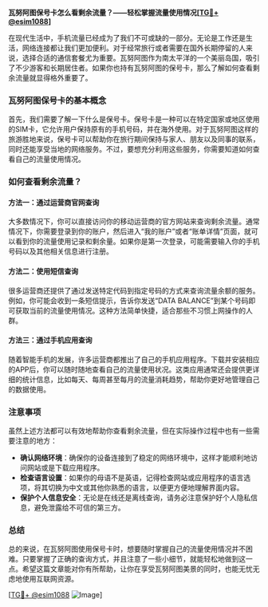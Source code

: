 **瓦努阿图保号卡怎么看剩余流量？——轻松掌握流量使用情况[[TG💪+ @esim1088](https://t.me/s/esim1088)]**

在现代生活中，手机流量已经成为了我们不可或缺的一部分。无论是工作还是生活，网络连接都让我们更加便利。对于经常旅行或者需要在国外长期停留的人来说，选择合适的通信套餐尤为重要。瓦努阿图作为南太平洋的一个美丽岛国，吸引了不少游客和长期居住者。如果你也持有瓦努阿图的保号卡，那么了解如何查看剩余流量就显得格外重要了。

### 瓦努阿图保号卡的基本概念

首先，我们需要了解一下什么是保号卡。保号卡是一种可以在特定国家或地区使用的SIM卡，它允许用户保持原有的手机号码，并在海外使用。对于瓦努阿图这样的旅游胜地来说，保号卡可以帮助你在旅行期间保持与家人、朋友以及同事的联系，同时还能享受当地的网络服务。不过，要想充分利用这些服务，你需要知道如何查看自己的流量使用情况。

### 如何查看剩余流量？

#### 方法一：通过运营商官网查询

大多数情况下，你可以直接访问你的移动运营商的官方网站来查询剩余流量。通常情况下，你需要登录到你的账户，然后进入“我的账户”或者“账单详情”页面，就可以看到你的流量使用记录和剩余量。如果你是第一次登录，可能需要输入你的手机号码以及其他相关信息进行注册。

#### 方法二：使用短信查询

很多运营商还提供了通过发送特定代码到指定号码的方式来查询流量余额的服务。例如，你可能会收到一条短信提示，告诉你发送“DATA BALANCE”到某个号码即可获取当前的流量使用情况。这种方法简单快捷，适合那些不习惯上网操作的人群。

#### 方法三：通过手机应用查询

随着智能手机的发展，许多运营商都推出了自己的手机应用程序。下载并安装相应的APP后，你可以随时随地查看自己的流量使用状况。这类应用通常还会提供更详细的统计信息，比如每天、每周甚至每月的流量消耗趋势，帮助你更好地管理自己的数据使用。

### 注意事项

虽然上述方法都可以有效地帮助你查看剩余流量，但在实际操作过程中也有一些需要注意的地方：

- **确认网络环境**：确保你的设备连接到了稳定的网络环境中，这样才能顺利地访问网站或是下载应用程序。
- **检查语言设置**：如果你的母语不是英语，记得检查网站或应用程序的语言选项，将其切换为中文或其他你熟悉的语言，以便更方便地理解界面内容。
- **保护个人信息安全**：无论是在线还是离线查询，请务必注意保护好个人隐私信息，避免泄露给不可信的第三方。

### 总结

总的来说，在瓦努阿图使用保号卡时，想要随时掌握自己的流量使用情况并不困难。只要掌握了正确的查询方式，并且注意了一些小细节，就能轻松地做到这一点。希望这篇文章能对你有所帮助，让你在享受瓦努阿图美景的同时，也能无忧无虑地使用互联网资源。

[[TG💪+ @esim1088](https://t.me/s/esim1088) ![Image](https://i.postimg.cc/4NQfJmqS/Snipaste-2025-05-13-00-14-12.png)]
